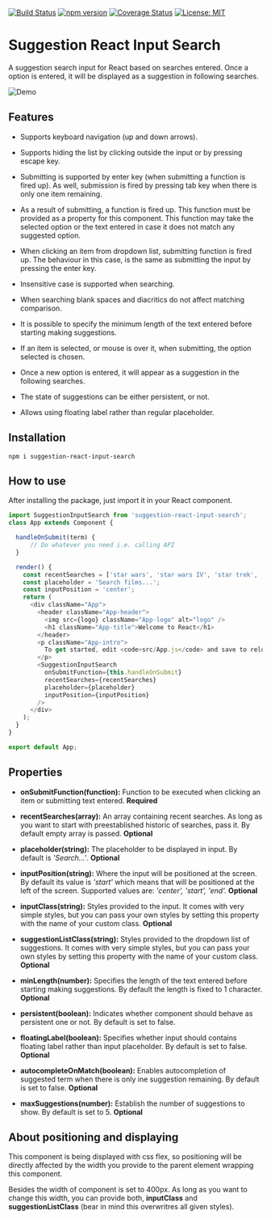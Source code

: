 [![Build Status](http://circleci-badges-max.herokuapp.com/img/NormanColoma/suggestion-react-search-input?token=10091003d058c6c79a62cc8ce1af8cbeaed2e753)](https://circleci.com/gh/NormanColoma/suggestion-react-search-input)
[![npm version](https://badge.fury.io/js/suggestion-react-input-search.svg)](https://badge.fury.io/js/suggestion-react-input-search)
[![Coverage Status](https://coveralls.io/repos/github/NormanColoma/suggestion-react-search-input/badge.svg?branch=master)](https://coveralls.io/github/NormanColoma/suggestion-react-search-input?branch=master)
[![License: MIT](https://img.shields.io/badge/License-MIT-blue.svg)](https://github.com/NormanColoma/suggestion-react-search-input/blob/master/LICENSE.md)
# Suggestion React Input Search

A suggestion search input for React based on searches entered. Once a option is entered, it will be displayed as a suggestion in following searches.

![Demo](https://i.imgur.com/bxvzWwf.gif
)

## Features 

* Supports keyboard navigation (up and down arrows).

* Supports hiding the list by clicking outside the input or by pressing escape key.

* Submitting is supported by enter key (when submitting a function is fired up). As well, submission is fired by pressing
tab key when there is only one item remaining.

* As a result of submitting, a function is fired up. This function must be provided as a property for this component. This function may take the selected option or the text entered in case it does not match any suggested option. 

* When clicking an item from dropdown list, submitting function is fired up. The behaviour in this case, is the same as submitting the input by pressing the enter key.

* Insensitive case is supported when searching.

* When searching blank spaces and diacritics do not affect matching comparison.

* It is possible to specify the minimum length of the text entered before starting making suggestions.

* If an item is selected, or mouse is over it, when submitting, the option selected is chosen.

* Once a new option is entered, it will appear as a suggestion in the following searches.

* The state of suggestions can be either persistent, or not.

* Allows using floating label rather than regular placeholder.

## Installation 

```
npm i suggestion-react-input-search
```

## How to use

After installing the package, just import it in your React component.

```javascript
import SuggestionInputSearch from 'suggestion-react-input-search'; 
class App extends Component {

  handleOnSubmit(term) {
      // Do whatever you need i.e. calling API
  }

  render() {
    const recentSearches = ['star wars', 'star wars IV', 'star trek', 'star wars I'];
    const placeholder = 'Search films...';
    const inputPosition = 'center';
    return (
      <div className="App">
        <header className="App-header">
          <img src={logo} className="App-logo" alt="logo" />
          <h1 className="App-title">Welcome to React</h1>
        </header>
        <p className="App-intro">
          To get started, edit <code>src/App.js</code> and save to reload.
        </p>
        <SuggestionInputSearch
          onSubmitFunction={this.handleOnSubmit}
          recentSearches={recentSearches}
          placeholder={placeholder}
          inputPosition={inputPosition}
        />
      </div>
    );
  }
}

export default App;
```

## Properties

* **onSubmitFunction(function):** Function to be executed when clicking an item or submitting text entered. **Required**

* **recentSearches(array):** An array containing recent searches. As long as you want to start with preestablished historic of searches, pass it. By default empty array is passed. **Optional**

* **placeholder(string):** The placeholder to be displayed in input. By default is *'Search...'*. **Optional**

* **inputPosition(string):** Where the input will be positioned at the screen. By default its value is *'start'* which means that will be positioned at the left of the screen. Supported values are: *'center', 'start', 'end'.* **Optional**

* **inputClass(string):** Styles provided to the input. It comes with very simple styles, but you can pass your own styles by setting this property with the name of your custom class. **Optional**

* **suggestionListClass(string):** Styles provided to the dropdown list of suggestions. It comes with very simple styles, but you can pass your own styles by setting this property with the name of your custom class. **Optional**

* **minLength(number):** Specifies the length of the text entered before starting making suggestions. By default the length is fixed to 1 character. **Optional**

* **persistent(boolean):** Indicates whether component should behave as persistent one or not. By default is set to false.

* **floatingLabel(boolean):** Specifies whether input should contains floating label rather than input placeholder. By default is set to false. **Optional**

* **autocompleteOnMatch(boolean):** Enables autocompletion of suggested term when there is only ine suggestion remaining. By default is set to false. **Optional**

* **maxSuggestions(number):** Establish the number of suggestions to show. By default is set to 5. **Optional**

## About positioning and displaying

This component is being displayed with css flex, so positioning will be directly affected by the width you provide to the
parent element wrapping this component. 

Besides the width of component is set to 400px. As long as you want to change this width, you can provide both, **inputClass** and **suggestionListClass** (bear in mind this overwritres all given styles).
